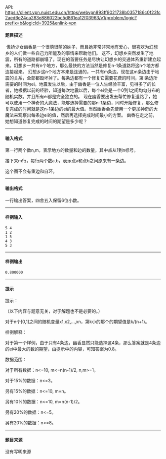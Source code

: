 API: https://client.vpn.nuist.edu.cn/https/webvpn893ff9021738b0357186c0f23fc2aed6e24ca283e886022bc5d861ea12f03963/v1/problem/logic?prefix=b&logicId=3925&enlink-vpn

#### 题目描述

 傲娇少女幽香是一个很萌很萌的妹子，而且她非常非常地有爱心，很喜欢为幻想乡的人们做一些自己力所能及的事情来帮助他们。 这不，幻想乡突然发生了地震，所有的道路都崩塌了。现在的首要任务是尽快让幻想乡的交通体系重新建立起来。幻想乡一共有n个地方，那么最快的方法当然是修复n-1条道路将这n个地方都连接起来。 幻想乡这n个地方本来是连通的，一共有m条边。现在这m条边由于地震的关系，全部都毁坏掉了。每条边都有一个修复它需要花费的时间，第i条边所需要的时间为ei。地震发生以后，由于幽香是一位人生经验丰富，见得多了的长者，她根据以前的经验，知道每次地震以后，每个ei会是一个0到1之间均匀分布的随机实数。并且所有ei都是完全独立的。 现在幽香要出发去帮忙修复道路了，她可以使用一个神奇的大魔法，能够选择需要的那n-1条边，同时开始修复，那么修复完成的时间就是这n-1条边的ei的最大值。当然幽香会先使用一个更加神奇的大魔法来观察出每条边ei的值，然后再选择完成时间最小的方案。 幽香在走之前，她想知道修复完成的时间的期望是多少呢？ 

---

#### 输入格式

第一行两个数n,m，表示地方的数量和边的数量。其中点从1到n标号。 

接下来m行，每行两个数a,b，表示点a和点b之间原来有一条边。 

这个图不会有重边和自环。 

---

#### 输出格式

一行输出答案，四舍五入保留6位小数。 

---

#### 样例输入
```
5 4
1 2
1 5
4 3
5 3
```

---

#### 样例输出
```
0.800000
```

---

#### 提示

提示： 

（以下内容与题意无关，对于解题也不是必要的。） 

对于n个\[0,1\]之间的随机变量x1,x2,...,xn，第k小的那个的期望值是k/(n+1)。 

样例解释： 

对于第一个样例，由于只有4条边，幽香显然只能选择这4条，那么答案就是4条边的ei中最大的数的期望，由提示中的内容，可知答案为0.8。 

数据范围： 

对于所有数据：n<=10, m<=n(n-1)/2, n,m>=1。 

对于15%的数据：n<=3。 

另有15%的数据：n<=10, m=n。 

另有10%的数据：n<=10, m=n(n-1)/2。 

另有20%的数据：n<=5。 

另有20%的数据：n<=8。

---

#### 题目来源

没有写明来源